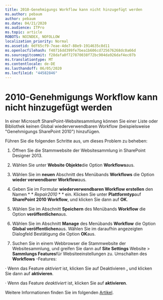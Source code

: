 ```yaml
---
title: 2010-Genehmigungs Workflow kann nicht hinzugefügt werden
ms.author: pebaum
author: pebaum
ms.date: 04/21/2020
ms.audience: ITPro
ms.topic: article
ROBOTS: NOINDEX, NOFOLLOW
localization_priority: Normal
ms.assetid: 0df65cf9-7eae-4de7-88e9-1914635c8d11
ms.openlocfilehash: f40716dd399fe7bea1b606cd725676268dc0a66d
ms.sourcegitcommit: f28dafa0f727870038f72bc904da926daf4ec07b
ms.translationtype: MT
ms.contentlocale: de-DE
ms.lasthandoff: 06/05/2020
ms.locfileid: "44582846"
---
```

# <a name="unable-to-add-2010-approval-workflow"></a>2010-Genehmigungs Workflow kann nicht hinzugefügt werden

In einer Microsoft SharePoint-Websitesammlung können Sie einer Liste oder Bibliothek keinen Global wiederverwendbaren Workflow (beispielsweise "Genehmigungs SharePoint 2010") hinzufügen.
  
Führen Sie die folgenden Schritte aus, um dieses Problem zu beheben: 
  
1. Öffnen Sie die Stammwebsite der Websitesammlung in SharePoint Designer 2013.
  
2. Wählen Sie unter **Website Objekte**die Option **Workflows**aus. 
  
3. Wählen Sie im **neuen** Abschnitt des Menübands **Workflows** die Option **wieder verwendbarer Workflow**aus. 
  
4. Geben Sie im Formular **wiederverwendbaren Workflow erstellen** den Namen * * *Repair2010* * * ein. Klicken Sie unter **Plattformtyp**auf **SharePoint 2010 Workflow**, und klicken Sie dann auf **OK**. 
  
1. Wählen Sie im Abschnitt **Speichern** des Menübands **Workflow** die Option **veröffentlichen**aus. 
  
2. Wählen Sie im Abschnitt **Manage** des Menübands **Workflow** die Option **Global veröffentlichen**aus. Wählen Sie im daraufhin angezeigten Dialogfeld Bestätigung die Option **OK**aus. 
  
3. Suchen Sie in einem Webbrowser die Stammwebsite der Websitesammlung, und greifen Sie dann auf **Site Settings** Website \> **Sammlungs Features**für Websiteeinstellungen zu. Umschalten des **Workflows** -Features: 
  
· Wenn das Feature *aktiviert* ist, klicken Sie auf Deaktivieren **,** und klicken Sie dann auf **aktivieren**. 
  
· Wenn das Feature *deaktiviert* ist, klicken Sie auf **aktivieren**. 
  
Weitere Informationen finden Sie im folgenden [Artikel](https://go.microsoft.com/fwlink/?linkid=2047770&amp;clcid=0x409).
  

